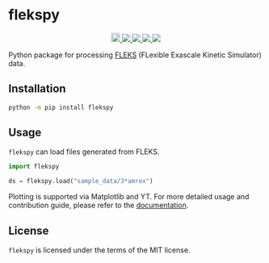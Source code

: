 # flekspy

<p align="center">
  <a href="https://badge.fury.io/py/flekspy">
    <img src="https://badge.fury.io/py/flekspy.svg" alt="PyPI version" height="18">
  </a>
  <a href="https://github.com/henry2004y/flekspy/actions">
    <img src="https://github.com/henry2004y/flekspy/actions/workflows/CI.yml/badge.svg">
  </a>
  <a href="https://henry2004y.github.io/flekspy/">
    <img src="https://img.shields.io/badge/docs-dev-blue">
  </a>
  <a href="LICENSE">
    <img src="https://img.shields.io/badge/license-MIT-blue">
  </a>
  <a href="https://app.codecov.io/gh/henry2004y/flekspy/">
    <img src="https://img.shields.io/codecov/c/github/henry2004y/flekspy">
  </a>
</p>

Python package for processing [FLEKS](https://github.com/SWMFsoftware/FLEKS) (FLexible Exascale Kinetic Simulator) data.

## Installation

```bash
python -m pip install flekspy
```

## Usage

`flekspy` can load files generated from FLEKS.

```python
import flekspy

ds = flekspy.load("sample_data/3*amrex")
```

Plotting is supported via Matplotlib and YT. For more detailed usage and contribution guide, please refer to the [documentation](https://henry2004y.github.io/flekspy/).

## License

`flekspy` is licensed under the terms of the MIT license.
